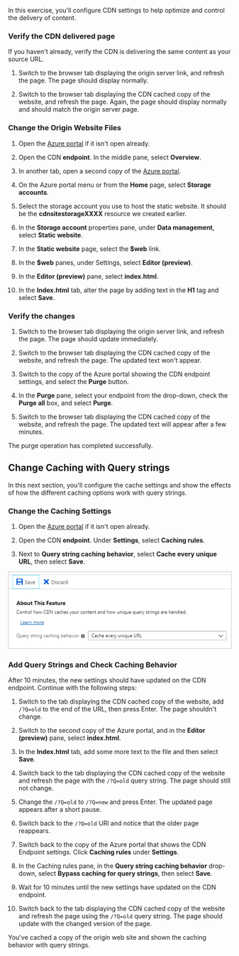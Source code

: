 In this exercise, you'll configure CDN settings to help optimize and control the delivery of content.

### Verify the CDN delivered page

If you haven't already, verify the CDN is delivering the same content as your source URL.

1. Switch to the browser tab displaying the origin server link, and refresh the page. The page should display normally.

1. Switch to the browser tab displaying the CDN cached copy of the website, and refresh the page. Again, the page should display normally and should match the origin server page.

### Change the Origin Website Files

1. Open the [Azure portal](https://portal.azure.com/learn.docs.microsoft.com?azure-portal=true) if it isn't open already.

1. Open the CDN **endpoint**. In the middle pane, select **Overview**.

1. In another tab, open a second copy of the [Azure portal](https://portal.azure.com/learn.docs.microsoft.com?azure-portal=true).

1. On the Azure portal menu or from the **Home** page, select **Storage accounts**.

1. Select the storage account you use to host the static website. It should be the **cdnsitestorageXXXX** resource we created earlier.

1. In the **Storage account** properties pane, under **Data management**, select **Static website**.

1. In the **Static website** page, select the **$web** link.

1. In the **$web** panes, under Settings, select **Editor (preview)**.

1. In the **Editor (preview)** pane, select **index.html**.

1. In the **Index.html** tab, alter the page by adding text in the **H1** tag and select **Save**.

### Verify the changes

1. Switch to the browser tab displaying the origin server link, and refresh the page. The page should update immediately.

1. Switch to the browser tab displaying the CDN cached copy of the website, and refresh the page. The updated text won't appear.

1. Switch to the copy of the Azure portal showing the CDN endpoint settings, and select the **Purge** button.

1. In the **Purge** pane, select your endpoint from the drop-down, check the **Purge all** box, and select **Purge**.

1. Switch to the browser tab displaying the CDN cached copy of the website, and refresh the page. The updated text will appear after a few minutes.

The purge operation has completed successfully.

## Change Caching with Query strings

In this next section, you'll configure the cache settings and show the effects of how the different caching options work with query strings.

### Change the Caching Settings

1. Open the [Azure portal](https://portal.azure.com/learn.docs.microsoft.com?azure-portal=true) if it isn't open already.

1. Open the CDN **endpoint**. Under **Settings**, select **Caching rules**.

1. Next to **Query string caching behavior**, select **Cache every unique URL**, then select **Save**.

![Select the Query String Caching Behavior.](../media/6-caching.PNG)

### Add Query Strings and Check Caching Behavior

After 10 minutes, the new settings should have updated on the CDN endpoint. Continue with the following steps:

1. Switch to the tab displaying the CDN cached copy of the website, add `/?Q=old` to the end of the URL, then press Enter. The page shouldn't change.

1. Switch to the second copy of the Azure portal, and in the **Editor (preview)** pane, select **index.html**.

1. In the **Index.html** tab, add some more text to the file and then select **Save**.

1. Switch back to the tab displaying the CDN cached copy of the website and refresh the page with the `/?Q=old` query string. The page should still not change.

1. Change the `/?Q=old` to `/?Q=new` and press Enter. The updated page appears after a short pause.

1. Switch back to the `/?Q=old` URl and notice that the older page reappears.

1. Switch back to the copy of the Azure portal that shows the CDN Endpoint settings. Click **Caching rules** under **Settings**.

1. In the Caching rules pane, in the **Query string caching behavior** drop-down, select **Bypass caching for query strings**, then select **Save**.

1. Wait for 10 minutes until the new settings have updated on the CDN endpoint.

1. Switch back to the tab displaying the CDN cached copy of the website and refresh the page using the `/?Q=old` query string. The page should update with the changed version of the page.

You've cached a copy of the origin web site and shown the caching behavior with query strings.
